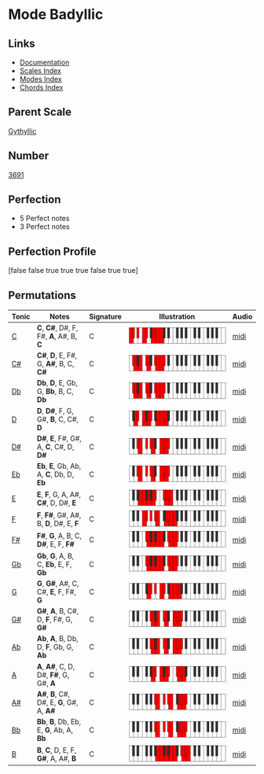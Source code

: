# Mode Badyllic

## Links

- [Documentation](index.md)
- [Scales Index](Scales.md)
- [Modes Index](Modes.md)
- [Chords Index](Chords.md)

## Parent Scale

[Gythyllic](ScaleGythyllic.md)

## Number

[3691](https://ianring.com/musictheory/scales/3691)

## Perfection

- 5 Perfect notes
- 3 Perfect notes

## Perfection Profile

[false false true true true false true true]

## Permutations

| Tonic | Notes | Signature | Illustration | Audio |
|-------|-------|-----------|--------------|-------|
| [C](ModeCNaturalBadyllic.md) | **C**, **C#**, D#, F, F#, **A**, A#, B, **C** | C | ![CNaturalBadyllic](ModeCNaturalBadyllic.png) | [midi](https://github.com/edipermadi/music/blob/main/docs/ModeCNaturalBadyllic.mid?raw=true) |
| [C#](ModeCSharpBadyllic.md) | **C#**, **D**, E, F#, G, **A#**, B, C, **C#** | C | ![CSharpBadyllic](ModeCSharpBadyllic.png) | [midi](https://github.com/edipermadi/music/blob/main/docs/ModeCSharpBadyllic.mid?raw=true) |
| [Db](ModeDFlatBadyllic.md) | **Db**, **D**, E, Gb, G, **Bb**, B, C, **Db** | C | ![DFlatBadyllic](ModeDFlatBadyllic.png) | [midi](https://github.com/edipermadi/music/blob/main/docs/ModeDFlatBadyllic.mid?raw=true) |
| [D](ModeDNaturalBadyllic.md) | **D**, **D#**, F, G, G#, **B**, C, C#, **D** | C | ![DNaturalBadyllic](ModeDNaturalBadyllic.png) | [midi](https://github.com/edipermadi/music/blob/main/docs/ModeDNaturalBadyllic.mid?raw=true) |
| [D#](ModeDSharpBadyllic.md) | **D#**, **E**, F#, G#, A, **C**, C#, D, **D#** | C | ![DSharpBadyllic](ModeDSharpBadyllic.png) | [midi](https://github.com/edipermadi/music/blob/main/docs/ModeDSharpBadyllic.mid?raw=true) |
| [Eb](ModeEFlatBadyllic.md) | **Eb**, **E**, Gb, Ab, A, **C**, Db, D, **Eb** | C | ![EFlatBadyllic](ModeEFlatBadyllic.png) | [midi](https://github.com/edipermadi/music/blob/main/docs/ModeEFlatBadyllic.mid?raw=true) |
| [E](ModeENaturalBadyllic.md) | **E**, **F**, G, A, A#, **C#**, D, D#, **E** | C | ![ENaturalBadyllic](ModeENaturalBadyllic.png) | [midi](https://github.com/edipermadi/music/blob/main/docs/ModeENaturalBadyllic.mid?raw=true) |
| [F](ModeFNaturalBadyllic.md) | **F**, **F#**, G#, A#, B, **D**, D#, E, **F** | C | ![FNaturalBadyllic](ModeFNaturalBadyllic.png) | [midi](https://github.com/edipermadi/music/blob/main/docs/ModeFNaturalBadyllic.mid?raw=true) |
| [F#](ModeFSharpBadyllic.md) | **F#**, **G**, A, B, C, **D#**, E, F, **F#** | C | ![FSharpBadyllic](ModeFSharpBadyllic.png) | [midi](https://github.com/edipermadi/music/blob/main/docs/ModeFSharpBadyllic.mid?raw=true) |
| [Gb](ModeGFlatBadyllic.md) | **Gb**, **G**, A, B, C, **Eb**, E, F, **Gb** | C | ![GFlatBadyllic](ModeGFlatBadyllic.png) | [midi](https://github.com/edipermadi/music/blob/main/docs/ModeGFlatBadyllic.mid?raw=true) |
| [G](ModeGNaturalBadyllic.md) | **G**, **G#**, A#, C, C#, **E**, F, F#, **G** | C | ![GNaturalBadyllic](ModeGNaturalBadyllic.png) | [midi](https://github.com/edipermadi/music/blob/main/docs/ModeGNaturalBadyllic.mid?raw=true) |
| [G#](ModeGSharpBadyllic.md) | **G#**, **A**, B, C#, D, **F**, F#, G, **G#** | C | ![GSharpBadyllic](ModeGSharpBadyllic.png) | [midi](https://github.com/edipermadi/music/blob/main/docs/ModeGSharpBadyllic.mid?raw=true) |
| [Ab](ModeAFlatBadyllic.md) | **Ab**, **A**, B, Db, D, **F**, Gb, G, **Ab** | C | ![AFlatBadyllic](ModeAFlatBadyllic.png) | [midi](https://github.com/edipermadi/music/blob/main/docs/ModeAFlatBadyllic.mid?raw=true) |
| [A](ModeANaturalBadyllic.md) | **A**, **A#**, C, D, D#, **F#**, G, G#, **A** | C | ![ANaturalBadyllic](ModeANaturalBadyllic.png) | [midi](https://github.com/edipermadi/music/blob/main/docs/ModeANaturalBadyllic.mid?raw=true) |
| [A#](ModeASharpBadyllic.md) | **A#**, **B**, C#, D#, E, **G**, G#, A, **A#** | C | ![ASharpBadyllic](ModeASharpBadyllic.png) | [midi](https://github.com/edipermadi/music/blob/main/docs/ModeASharpBadyllic.mid?raw=true) |
| [Bb](ModeBFlatBadyllic.md) | **Bb**, **B**, Db, Eb, E, **G**, Ab, A, **Bb** | C | ![BFlatBadyllic](ModeBFlatBadyllic.png) | [midi](https://github.com/edipermadi/music/blob/main/docs/ModeBFlatBadyllic.mid?raw=true) |
| [B](ModeBNaturalBadyllic.md) | **B**, **C**, D, E, F, **G#**, A, A#, **B** | C | ![BNaturalBadyllic](ModeBNaturalBadyllic.png) | [midi](https://github.com/edipermadi/music/blob/main/docs/ModeBNaturalBadyllic.mid?raw=true) |
